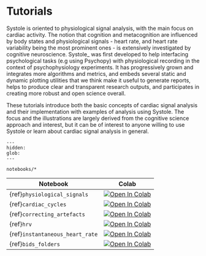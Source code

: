 # Tutorials

Systole is oriented to physiological signal analysis, with the main focus on cardiac activity. The notion that cognition and metacognition are influenced by body states and physiological signals - heart rate, and heart rate variability being the most prominent ones - is extensively investigated by cognitive neuroscience. Systole_ was first developed to help
interfacing psychological tasks (e.g using Psychopy) with physiological recording in the context of psychophysiology experiments. It has progressively grown and integrates more algorithms and metrics, and embeds several static and dynamic plotting utilities that we think make it useful to generate reports, helps to produce clear and transparent research outputs, and participates in creating more robust and open science overall.

These tutorials introduce both the basic concepts of cardiac signal analysis and their implementation with examples of analysis using Systole. The focus and the illustrations are largely derived from the cognitive science approach and interest, but it can be of interest to anyone willing to use Systole or learn about cardiac signal analysis in general.

```{toctree}
---
hidden:
glob:
---

notebooks/*

```

| Notebook | Colab |
| --- | ---|
| {ref}`physiological_signals` | [![Open In Colab](https://colab.research.google.com/assets/colab-badge.svg)](https://colab.research.google.com/github/LegrandNico/systole/blob/main/docs/source/notebooks/1-PhysiologicalSignals.ipynb)
| {ref}`cardiac_cycles` | [![Open In Colab](https://colab.research.google.com/assets/colab-badge.svg)](https://colab.research.google.com/github/LegrandNico/systole/blob/main/docs/source/notebooks/2-DetectingCycles.ipynb)
| {ref}`correcting_artefacts` | [![Open In Colab](https://colab.research.google.com/assets/colab-badge.svg)](https://colab.research.google.com/github/LegrandNico/systole/blob/main/docs/source/notebooks/3-DetectingAndCorrectingArtefacts.ipynb)
| {ref}`hrv` | [![Open In Colab](https://colab.research.google.com/assets/colab-badge.svg)](https://colab.research.google.com/github/LegrandNico/systole/blob/main/docs/source/notebooks/4-HeartRateVariability.ipynb)
| {ref}`instantaneous_heart_rate` | [![Open In Colab](https://colab.research.google.com/assets/colab-badge.svg)](https://colab.research.google.com/github/LegrandNico/systole/blob/main/docs/source/notebooks/5-InstantaneousHeartRate.ipynb)
| {ref}`bids_folders` | [![Open In Colab](https://colab.research.google.com/assets/colab-badge.svg)](https://colab.research.google.com/github/LegrandNico/systole/blob/main/docs/source/notebooks/6-WorkingWithBIDSFolders.ipynb)
